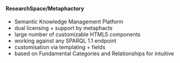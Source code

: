 #### ResearchSpace/Metaphactory
- Semantic Knowledge Management Platform <!-- .element: class="fragment" -->
- dual licensing + support by metaphacts <!-- .element: class="fragment" -->
- large number of customizable HTML5 components <!-- .element: class="fragment" -->
- working against any SPARQL 1.1 endpoint <!-- .element: class="fragment" -->
- customisation via templating + fields <!-- .element: class="fragment" -->
- based on Fundamental Categories and Relationships  for intuitive <!-- .element: class="fragment" -->
